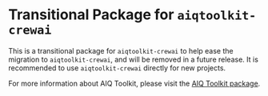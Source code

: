 <!--
SPDX-FileCopyrightText: Copyright (c) 2025, NVIDIA CORPORATION & AFFILIATES. All rights reserved.
SPDX-License-Identifier: Apache-2.0

Licensed under the Apache License, Version 2.0 (the "License");
you may not use this file except in compliance with the License.
You may obtain a copy of the License at

http:/www.apache.org/licenses/LICENSE-2.0

Unless required by applicable law or agreed to in writing, software
distributed under the License is distributed on an "AS IS" BASIS,
WITHOUT WARRANTIES OR CONDITIONS OF ANY KIND, either express or implied.
See the License for the specific language governing permissions and
limitations under the License.
-->

# Transitional Package for `aiqtoolkit-crewai`
This is a transitional package for `aiqtoolkit-crewai` to help ease the migration to `aiqtoolkit-crewai`, and will be removed in a future release. It is recommended to use `aiqtoolkit-crewai` directly for new projects.

For more information about AIQ Toolkit, please visit the [AIQ Toolkit package](https://pypi.org/project/aiqtoolkit-crewai/).
